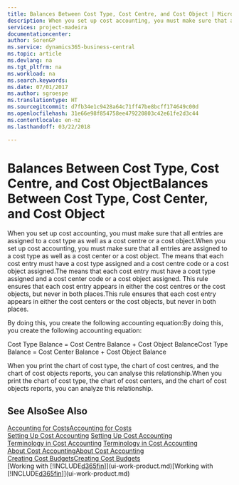 ```yaml
---
title: Balances Between Cost Type, Cost Centre, and Cost Object | Microsoft Docs
description: When you set up cost accounting, you must make sure that all entries are assigned to a cost type as well as a cost centre or a cost object. The means that each cost entry must have a cost type assigned and a cost centre code or a cost object assigned. This rule ensures that each cost entry appears in either the cost centres or the cost objects, but never in both places.
services: project-madeira
documentationcenter: 
author: SorenGP
ms.service: dynamics365-business-central
ms.topic: article
ms.devlang: na
ms.tgt_pltfrm: na
ms.workload: na
ms.search.keywords: 
ms.date: 07/01/2017
ms.author: sgroespe
ms.translationtype: HT
ms.sourcegitcommit: d7fb34e1c9428a64c71ff47be8bcff174649c00d
ms.openlocfilehash: 31e66e98f854758ee479220803c42e61fe2d3c44
ms.contentlocale: en-nz
ms.lasthandoff: 03/22/2018

---
```

# <a name="balances-between-cost-type-cost-center-and-cost-object"></a><span data-ttu-id="abb69-105">Balances Between Cost Type, Cost Centre, and Cost Object</span><span class="sxs-lookup"><span data-stu-id="abb69-105">Balances Between Cost Type, Cost Center, and Cost Object</span></span>
<span data-ttu-id="abb69-106">When you set up cost accounting, you must make sure that all entries are assigned to a cost type as well as a cost centre or a cost object.</span><span class="sxs-lookup"><span data-stu-id="abb69-106">When you set up cost accounting, you must make sure that all entries are assigned to a cost type as well as a cost center or a cost object.</span></span> <span data-ttu-id="abb69-107">The means that each cost entry must have a cost type assigned and a cost centre code or a cost object assigned.</span><span class="sxs-lookup"><span data-stu-id="abb69-107">The means that each cost entry must have a cost type assigned and a cost center code or a cost object assigned.</span></span> <span data-ttu-id="abb69-108">This rule ensures that each cost entry appears in either the cost centres or the cost objects, but never in both places.</span><span class="sxs-lookup"><span data-stu-id="abb69-108">This rule ensures that each cost entry appears in either the cost centers or the cost objects, but never in both places.</span></span>  

 <span data-ttu-id="abb69-109">By doing this, you create the following accounting equation:</span><span class="sxs-lookup"><span data-stu-id="abb69-109">By doing this, you create the following accounting equation:</span></span>  

 <span data-ttu-id="abb69-110">Cost Type Balance = Cost Centre Balance + Cost Object Balance</span><span class="sxs-lookup"><span data-stu-id="abb69-110">Cost Type Balance = Cost Center Balance + Cost Object Balance</span></span>  

 <span data-ttu-id="abb69-111">When you print the chart of cost type, the chart of cost centres, and the chart of cost objects reports, you can analyse this relationship.</span><span class="sxs-lookup"><span data-stu-id="abb69-111">When you print the chart of cost type, the chart of cost centers, and the chart of cost objects reports, you can analyze this relationship.</span></span>  

## <a name="see-also"></a><span data-ttu-id="abb69-112">See Also</span><span class="sxs-lookup"><span data-stu-id="abb69-112">See Also</span></span>  
[<span data-ttu-id="abb69-113">Accounting for Costs</span><span class="sxs-lookup"><span data-stu-id="abb69-113">Accounting for Costs</span></span>](finance-manage-cost-accounting.md)  
 <span data-ttu-id="abb69-114">[Setting Up Cost Accounting](finance-set-up-cost-accounting.md) </span><span class="sxs-lookup"><span data-stu-id="abb69-114">[Setting Up Cost Accounting](finance-set-up-cost-accounting.md) </span></span>  
 <span data-ttu-id="abb69-115">[Terminology in Cost Accounting](finance-terminology-in-cost-accounting.md) </span><span class="sxs-lookup"><span data-stu-id="abb69-115">[Terminology in Cost Accounting](finance-terminology-in-cost-accounting.md) </span></span>  
 [<span data-ttu-id="abb69-116">About Cost Accounting</span><span class="sxs-lookup"><span data-stu-id="abb69-116">About Cost Accounting</span></span>](finance-about-cost-accounting.md)  
 [<span data-ttu-id="abb69-117">Creating Cost Budgets</span><span class="sxs-lookup"><span data-stu-id="abb69-117">Creating Cost Budgets</span></span>](finance-create-cost-budgets.md)  
 <span data-ttu-id="abb69-118">[Working with [!INCLUDE[d365fin](includes/d365fin_md.md)]](ui-work-product.md)</span><span class="sxs-lookup"><span data-stu-id="abb69-118">[Working with [!INCLUDE[d365fin](includes/d365fin_md.md)]](ui-work-product.md)</span></span>

